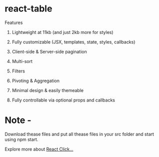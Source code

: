 # react-table
Features

1. Lightweight at 11kb (and just 2kb more for styles)

2. Fully customizable (JSX, templates, state, styles, callbacks)

3. Client-side & Server-side pagination

4. Multi-sort

5. Filters

6. Pivoting & Aggregation

7. Minimal design & easily themeable

8. Fully controllable via optional props and callbacks


# Note -

Download thease files and put all thease files in your src folder and start using npm start.


Explore more about <a href="https://www.code-sample.com/2018/03/reactjs-interview-questions-and-answers.html" target="_blanck">React Click...</a>
